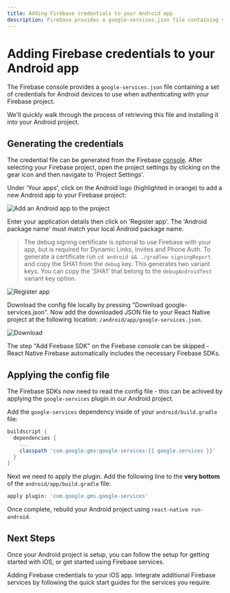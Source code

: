 ```yaml
---
title: Adding Firebase credentials to your Android app
description: Firebase provides a google-services.json file containing your Firebase project credentials. Learn how to add this to your React Native project.
---
```


# Adding Firebase credentials to your Android app

The Firebase console provides a `google-services.json` file containing a set of credentials for Android devices to use when authenticating with your Firebase project.

We'll quickly walk through the process of retrieving this file and installing it into your Android project.

## Generating the credentials

The credential file can be generated from the Firebase [console](https://console.firebase.google.com/). After selecting your Firebase project, open the project settings by clicking on the gear icon and then navigate to 'Project Settings'.

Under 'Your apps', click on the Android logo (highlighted in orange) to add a new Android app to your Firebase project:

![Add an Android app to the project](https://prismic-io.s3.amazonaws.com/invertase%2Fd69c0b59-f1eb-4e19-aeed-2c5578dbf8d9_settings-android.png)

Enter your application details then click on 'Register app'. The 'Android package name' must  match your local Android package name.

> The debug signing certificate is optional to use Firebase with your app, but is required for Dynamic Links, Invites and Phone Auth. To generate a certificate run `cd android && ./gradlew signingReport` and copy the SHA1 from the `debug` key.  This generates two variant keys. You can copy the 'SHA1' that belong to the `debugAndroidTest` variant key option.

![Register app](https://prismic-io.s3.amazonaws.com/invertase%2F3ea8d102-0fa8-4a5e-bbb4-938f5955800e_screenshot+2019-05-07+at+11.00.01.png)


Download the config file locally by pressing "Download google-services.json".  Now add the downloaded JSON file to your React Native project at the following location: `/android/app/google-services.json`.

![Download](https://prismic-io.s3.amazonaws.com/invertase%2F3bd36734-a2a7-46c7-aca5-a7b007c4ec35_screenshot+2019-05-07+at+10.48.12.png)

The step "Add Firebase SDK" on the Firebase console can be skipped - React Native Firebase automatically includes the necessary Firebase SDKs.

## Applying the config file

The Firebase SDKs now need to read the config file - this can be achived by applying the `google-services` plugin in our Android project.

Add the `google-services` dependency inside of your `android/build.gradle` file:

```groovy
buildscript {
  dependencies {
    ...
    classpath 'com.google.gms:google-services:{{ google.services }}'
  }
}
```

Next we need to apply the plugin. Add the following line to the **very bottom** of the `android/app/build.gradle` file:

```groovy
apply plugin: 'com.google.gms.google-services'
```

Once complete, rebuild your Android project using `react-native run-android`.

## Next Steps

Once your Android project is setup, you can follow the setup for getting started with iOS, or get started using Firebase services.

<Grid columns="2">
	<Block
        title="iOS: Setting up Firebase"
        to="/quick-start/ios-firebase-credentials"
        icon="phone_iphone"
        color="#2196F3"
    >
        Adding Firebase credentials to your iOS app.
    </Block>
	<Block
		title="Integrate additional Firebase services"
		to="/v6"
		icon="check"
		color="#43a047"
	>
		Integrate additional Firebase services by following the quick start guides for
		the services you require.
  	</Block>
</Grid>
